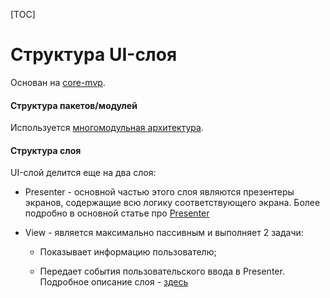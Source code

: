 [TOC]

# Структура UI-слоя

Основан на [core-mvp][mvp].

#### Структура пакетов/модулей

Используется [многомодульная архитектура][multi].

#### Структура слоя

UI-слой делится еще на два слоя:

- Presenter - основной частью этого слоя являются презентеры экранов,
содержащие всю логику соответствующего экрана. Более подробно в основной
статье про [Presenter][presenter]

- View - является максимально пассивным и выполняет 2 задачи:

    * Показывает информацию пользователю;

    * Передает события пользовательского ввода в Presenter.
    Подробное описание слоя - [здесь][view]

[presenter]: ../../core-mvp/docs/presenter.md
[view]: ../../core-mvp/docs/view.md
[multi]: ../common/multimodule/detail.md
[mvp]: ../../core-mvp/README.md